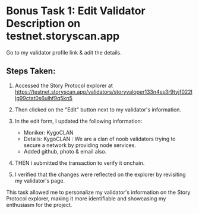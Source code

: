 # Bonus Task 1: Edit Validator Description on testnet.storyscan.app

Go to my validator profile link & adit the details.

## Steps Taken:

1. Accessed the Story Protocol explorer at https://testnet.storyscan.app/validators/storyvaloper133n4ss3r9tyjf022llg99ctat0s6ulhf9q5kn5

2. Then clicked on the "Edit" button next to my validator's information.

4. In the edit form, I updated the following information:
   - Moniker: KygoCLAN
   - Details: KygoCLAN : We are a clan of noob validators trying to secure a network by providing node services.
   - Added github, photo & email also.

5. THEN i submitted the transaction to verify it onchain.

6. I verified that the changes were reflected on the explorer by revisiting my validator's page.

This task allowed me to personalize my validator's information on the Story Protocol explorer, making it more identifiable and showcasing my enthusiasm for the project.


